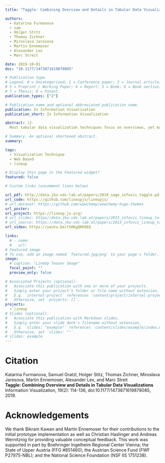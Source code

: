 ```yaml
---
title: "Taggle: Combining Overview and Details in Tabular Data Visualizations"

authors:
  - Katarina Furmanova
  - sam
  - Holger Stitz
  - Thomas Zichner
  - Miroslava Jaresova
  - Martin Ennemoser
  - Alexander Lex
  - Marc Streit

date: 2019-10-01
doi: "10.1177/1473871619878085"

# Publication type.
# Legend: 0 = Uncategorized; 1 = Conference paper; 2 = Journal article;
# 3 = Preprint / Working Paper; 4 = Report; 5 = Book; 6 = Book section;
# 7 = Thesis; 8 = Patent
publication_types: ["2"]

# Publication name and optional abbreviated publication name.
publication: In Information Visualization
publication_short: In Information Visualization

abstract: |2-
  Most tabular data visualization techniques focus on overviews, yet many practical analysis tasks are concerned with investigating individual items of interest. At the same time, relating an item to the rest of a potentially large table is important. In this work we present Taggle, a tabular visualization technique for exploring and presenting large and complex tables. Taggle takes an item-centric, spreadsheet-like approach, visualizing each row in the source data individually using visual encodings for the cells. At the same time, Taggle introduces data-driven aggregation of data subsets. The aggregation strategy is complemented by interaction methods tailored to answer specific analysis questions, such as sorting based on multiple columns and rich data selection and filtering capabilities. We demonstrate Taggle using a case study conducted by a domain expert on complex genomics data analysis for the purpose of drug discovery.

# Summary. An optional shortened abstract.
summary:

tags:
  - Visualization Technique
  - Web Based
  - lineup

# Display this page in the Featured widget?
featured: false

# Custom links (uncomment lines below)

url_pdf: http://data.jku-vds-lab.at/papers/2019_sage_infovis_taggle.pdf
url_code: https://github.com/lineupjs/lineupjs/
# url_dataset: https://github.com/wowchemy/wowchemy-hugo-themes
url_poster:
url_project: https://lineup.js.org/
# url_slides: https//data.jku-vds-lab.at/papers/2013_infovis_lineup_talk.pdf
# url_source: https://data.jku-vds-lab.at/papers/2013_infovis_lineup_talk.pptx
url_video: https://youtu.be/t50KgQKK8EQ

links:
  # - name:
  #   url:
# Featured image
# To use, add an image named `featured.jpg/png` to your page's folder.
image:
  # caption: "LineUp Teaser Image"
  focal_point: ""
  preview_only: false

# Associated Projects (optional).
#   Associate this publication with one or more of your projects.
#   Simply enter your project's folder or file name without extension.
#   E.g. `internal-project` references `content/project/internal-project/index.md`.
#   Otherwise, set `projects: []`.
projects:
  - lineup
# Slides (optional).
#   Associate this publication with Markdown slides.
#   Simply enter your slide deck's filename without extension.
#   E.g. `slides: "example"` references `content/slides/example/index.md`.
#   Otherwise, set `slides: ""`.
# slides: example
---
```


# Citation

Katarina Furmanova, Samuel Gratzl, Holger Stitz, Thomas Zichner, Miroslava Jaresova, Martin Ennemoser, Alexander Lex, and Marc Streit <br>
**Taggle: Combining Overview and Details in Tabular Data Visualizations** <br>
Information Visualization, 19(2): 114-136, doi:10.1177/1473871619878085, 2019.

# Acknowledgements

We thank Bikram Kawan and Martin Ennemoser for their contributions to the initial prototype implementation as well as Christian Haslinger and Andreas Wernitznig for providing valuable conceptual feedback. This work was supported in part by Boehringer Ingelheim Regional Center Vienna; the State of Upper Austria (FFG #851460); the Austrian Science Fund (FWF P27975-NBL); and the National Science Foundation (NSF IIS 1751238).